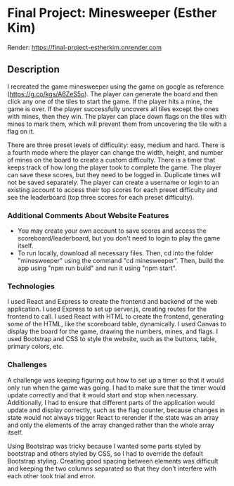 # Final Project: Minesweeper (Esther Kim)

Render: https://final-project-estherkim.onrender.com

## Description
I recreated the game minesweeper using the game on google as reference (https://g.co/kgs/A6ZeS5o). The player can generate the board and then click any one of the tiles to start the game. If the player hits a mine, the game is over. If the player successfully uncovers all tiles except the ones with mines, then they win. The player can place down flags on the tiles with mines to mark them, which will prevent them from uncovering the tile with a flag on it.

There are three preset levels of difficulity: easy, medium and hard. There is a fourth mode where the player can change the width, height, and number of mines on the board to create a custom difficulty. There is a timer that keeps track of how long the player took to complete the game. The player can save these scores, but they need to be logged in. Duplicate times will not be saved separately. The player can create a username or login to an existing account to access their top scores for each preset difficulty and see the leaderboard (top three scores for each preset difficulty).

### Additional Comments About Website Features
- You may create your own account to save scores and access the scoreboard/leaderboard, but you don't need to login to play the game itself.
- To run locally, download all necessary files. Then, cd into the folder "minesweeper" using the command "cd minesweeper". Then, build the app using "npm run build" and run it using "npm start".

### Technologies
I used React and Express to create the frontend and backend of the web application. I used Express to set up server.js, creating routes for the frontend to call. I used React with HTML to create the frontend, generating some of the HTML, like the scoreboard table, dynamically. I used Canvas to display the board for the game, drawing the numbers, mines, and flags. I used Bootstrap and CSS to style the website, such as the buttons, table, primary colors, etc.

### Challenges
A challenge was keeping figuring out how to set up a timer so that it would only run when the game was going. I had to make sure that the timer would update correctly and that it would start and stop when necessary. Additionally, I had to ensure that different parts of the application would update and display correctly, such as the flag counter, because changes in state would not always trigger React to rerender if the state was an array and only the elements of the array changed rather than the whole array itself.

Using Bootstrap was tricky because I wanted some parts styled by bootstrap and others styled by CSS, so I had to override the default Bootstrap styling. Creating good spacing between elements was difficult and keeping the two columns separated so that they don't interfere with each other took trial and error.

